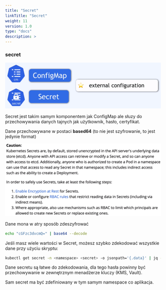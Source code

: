 ```yaml
---
title: "Secret"
linkTitle: "Secret"
weight: 11
version: 1.0
type: "docs"
description: >
---
```


### secret

![](../03-configmap/cm$secret.png)

Secret jest takim samym komponentem jak ConfigMap ale słuzy do przechowywania danych tajnych jak użytkownik, hasło, certyfikat.

Dane przechowywane w postaci **based64** (to nie jest szyfrowanie, to jest jedynie format)

![read](../06-secret/secret.png)

Dane mona w atry sposób zdeszyfrować 

```bash
echo "cGFzc3dvcmQ=" | base64 --decode
```

Jeśli masz wiele wartości w Secret, możesz szybko zdekodować wszystkie dane przy użyciu skryptu:

```bash
kubectl get secret -n <namespace> <secret> -o jsonpath='{.data}' | jq -r 'to_entries[] | "\(.key): \(.value | @base64d)"'
```

Dane secretu są łatwe do zdekodowania, dla tego hasła powinny być przechowywanie w zewnętrznym menadżerze kluczy (KMS, Vault).

Sam secret ma być zdefiniowany w tym samym namespace co aplikacja.
